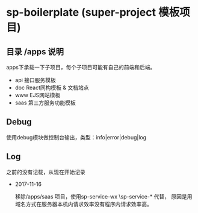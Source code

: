 # sp-boilerplate (super-project 模板项目)

## 目录 /apps 说明

apps下承载一下子项目，每个子项目可能有自己的前端和后端。

 - api 接口服务模板
 - doc React同构模板 & 文档站点
 - www EJS网站模板
 - saas 第三方服务功能模板

## Debug

使用debug模块做控制台输出，类型：info|error|debug|log

## Log

之前的没有记载，从现在开始记录

 - 2017-11-16

    移除/apps/saas 项目，使用sp-service-wx \sp-service-* 代替，
    原因是用域名方式在服务器本机内请求效率没有程序内请求效率高。
